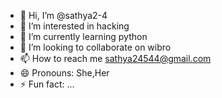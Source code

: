 - 👋 Hi, I’m @sathya2-4
- 👀 I’m interested in hacking
- 🌱 I’m currently learning python
- 💞️ I’m looking to collaborate on wibro
- 📫 How to reach me sathya24544@gmail.com
- 😄 Pronouns: She,Her
- ⚡ Fun fact: ...

<!---
sathya2-4/sathya2-4 is a ✨ special ✨ repository because its `README.md` (this file) appears on your GitHub profile.
You can click the Preview link to take a look at your changes.
--->
